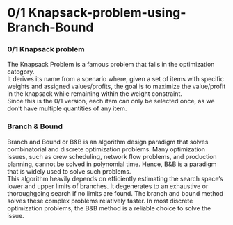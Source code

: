 # 0/1 Knapsack-problem-using-Branch-Bound
### 0/1 Knapsack problem
The Knapsack Problem is a famous problem that falls in the optimization category. \
It derives its name from a scenario where, given a set of items with specific weights and assigned values/profits, the goal is to maximize the value/profit in the knapsack while remaining within the weight constraint. \
Since this is the 0/1 version, each item can only be selected once, as we don’t have multiple quantities of any item.
### Branch & Bound
Branch and Bound or B&B is an algorithm design paradigm that solves combinatorial and discrete optimization problems. Many optimization issues, such as crew scheduling, network flow problems, and production planning, cannot be solved in polynomial time. Hence, B&B is a paradigm that is widely used to solve such problems. \
This algorithm heavily depends on efficiently estimating the search space’s lower and upper limits of branches. It degenerates to an exhaustive or thoroughgoing search if no limits are found. The branch and bound method solves these complex problems relatively faster. In most discrete optimization problems, the B&B method is a reliable choice to solve the issue.
